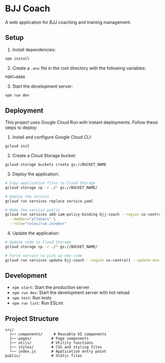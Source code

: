 # BJJ Coach

A web application for BJJ coaching and training management.

## Setup

1. Install dependencies:
```bash
npm install
```

2. Create a `.env` file in the root directory with the following variables:
```
PORT=8080
```

3. Start the development server:
```bash
npm run dev
```

## Deployment

This project uses Google Cloud Run with instant deployments. Follow these steps to deploy:

1. Install and configure Google Cloud CLI:
```bash
gcloud init
```

2. Create a Cloud Storage bucket:
```bash
gcloud storage buckets create gs://BUCKET_NAME
```

3. Deploy the application:
```bash
# Copy application files to Cloud Storage
gcloud storage cp -r ./* gs://BUCKET_NAME/

# Deploy the service
gcloud run services replace service.yaml

# Make the service public
gcloud run services add-iam-policy-binding bjj-coach --region us-central1 \
  --member="allUsers" \
  --role="roles/run.invoker"
```

4. Update the application:
```bash
# Update code in Cloud Storage
gcloud storage cp -r ./* gs://BUCKET_NAME/

# Force service to pick up new code
gcloud run services update bjj-coach --region us-central1 --update-env-vars DATE=$(date +%Y-%m-%d_%H:%M:%S)
```

## Development

- `npm start`: Start the production server
- `npm run dev`: Start the development server with hot reload
- `npm test`: Run tests
- `npm run lint`: Run ESLint

## Project Structure

```
src/
  ├── components/     # Reusable UI components
  ├── pages/         # Page components
  ├── utils/         # Utility functions
  ├── styles/        # CSS and styling files
  └── index.js       # Application entry point
public/              # Static files
``` 